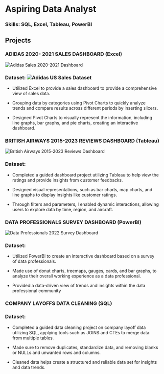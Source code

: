 # Aspiring Data Analyst

### Skills: SQL, Excel, Tableau, PowerBI

## Projects

### ADIDAS 2020- 2021 SALES DASHBOARD (Excel)
![Adidas Sales 2020-2021 Dashboard](https://github.com/user-attachments/assets/cd63510f-b8f0-4b6b-b3a6-57ca432da7b7)
### Dataset: ![Adidas US Sales Dataset](https://www.kaggle.com/datasets/heemalichaudhari/adidas-sales-dataset)
- Utilized Excel to provide a sales dashboard to provide a comprehensive view of sales data.

- Grouping data by categories using Pivot Charts to quickly analyze trends and compare results across different periods by inserting slicers.

- Designed Pivot Charts to visually represent the information, including line graphs, bar graphs, and pie charts, creating an interactive dashboard.


### BRITISH AIRWAYS 2015-2023 REVIEWS DASHBOARD (Tableau)
![British Airways 2015-2023 Reviews Dashboard](https://github.com/user-attachments/assets/03ae1c56-c280-4d27-b303-4ce89f1d414f)
### Dataset: 
- Completed a guided dashboard project utilizing Tableau to help view the ratings and provide insights from customer feedbacks.

- Designed visual representations, such as bar charts, map charts, and line graphs to display insights like customer ratings.

- Through filters and parameters, I enabled dynamic interactions, allowing users to explore data by time, region, and aircraft.


### DATA PROFESSIONALS SURVEY DASHBOARD (PowerBI)
![Data Professionals  2022 Survey Dashboard](https://github.com/user-attachments/assets/90f096c5-ae56-4cc0-b2b2-cd43a0df9020)
### Dataset: 
- Utilized PowerBI to create an interactive dashboard based on a survey of data professionals.

- Made use of donut charts, treemaps, gauges, cards, and bar graphs, to analyze their overall working experience as a data professional.

- Provided a data-driven view of trends and insights within the data professional community


### COMPANY LAYOFFS DATA CLEANING (SQL)
### Dataset: 
- Completed a guided data cleaning project on company layoff data utilizing SQL, applying tools such as JOINS and CTEs to merge data from multiple tables.

- Made sure to remove duplicates, standardize data, and removing blanks or NULLs and unwanted rows and columns.

- Cleaned data helps create a structured and reliable data set for insights and data trends.

